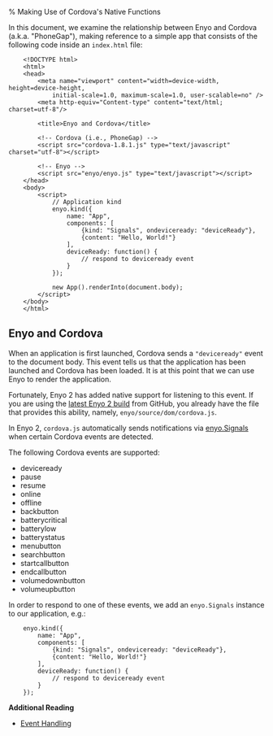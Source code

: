 % Making Use of Cordova's Native Functions

In this document, we examine the relationship between Enyo and Cordova (a.k.a.
"PhoneGap"), making reference to a simple app that consists of the following
code inside an `index.html` file:

        <!DOCTYPE html>
        <html>
        <head>
            <meta name="viewport" content="width=device-width, height=device-height,
                initial-scale=1.0, maximum-scale=1.0, user-scalable=no" />
            <meta http-equiv="Content-type" content="text/html; charset=utf-8"/>

            <title>Enyo and Cordova</title>

            <!-- Cordova (i.e., PhoneGap) -->
            <script src="cordova-1.8.1.js" type="text/javascript" charset="utf-8"></script>

            <!-- Enyo -->
            <script src="enyo/enyo.js" type="text/javascript"></script>
        </head>
        <body>
            <script>
                // Application kind
                enyo.kind({
                    name: "App",
                    components: [
                        {kind: "Signals", ondeviceready: "deviceReady"},
                        {content: "Hello, World!"}
                    ],
                    deviceReady: function() {
                        // respond to deviceready event
                    }
                });

                new App().renderInto(document.body);
            </script>
        </body>
        </html>

## Enyo and Cordova

When an application is first launched, Cordova sends a `"deviceready"` event to
the document body.  This event tells us that the application has been launched
and Cordova has been loaded.  It is at this point that we can use Enyo to render
the application.

Fortunately, Enyo 2 has added native support for listening to this event.  If
you are using the [latest Enyo 2 build](https://github.com/enyojs/enyo) from
GitHub, you already have the file that provides this ability, namely,
`enyo/source/dom/cordova.js`.

In Enyo 2, `cordova.js` automatically sends notifications via
[enyo.Signals](../../index.html#/kind/enyo.Signals) when certain Cordova events
are detected.

The following Cordova events are supported:

* deviceready
* pause
* resume
* online
* offline
* backbutton
* batterycritical
* batterylow
* batterystatus
* menubutton
* searchbutton
* startcallbutton
* endcallbutton
* volumedownbutton
* volumeupbutton

In order to respond to one of these events, we add an `enyo.Signals` instance to
our application, e.g.:

        enyo.kind({
            name: "App",
            components: [
                {kind: "Signals", ondeviceready: "deviceReady"},
                {content: "Hello, World!"}
            ],
            deviceReady: function() {
                // respond to deviceready event
            }
        });

**Additional Reading**

* [Event Handling](../key-concepts/event-handling.html)